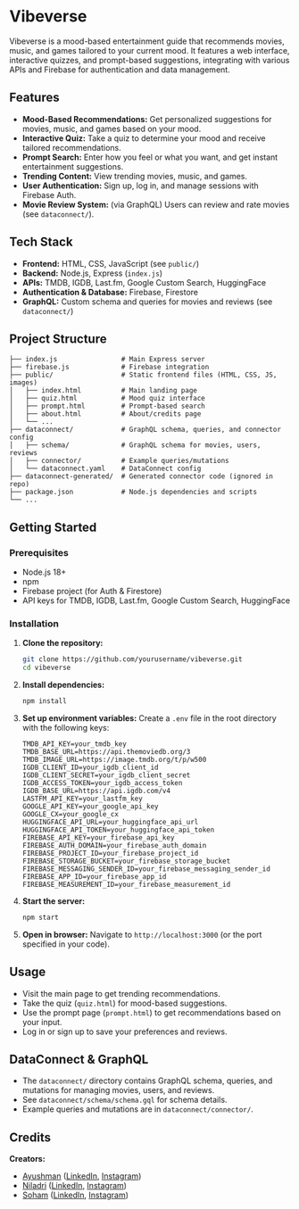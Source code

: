 # Vibeverse

Vibeverse is a mood-based entertainment guide that recommends movies, music, and games tailored to your current mood. It features a web interface, interactive quizzes, and prompt-based suggestions, integrating with various APIs and Firebase for authentication and data management.

## Features

- **Mood-Based Recommendations:** Get personalized suggestions for movies, music, and games based on your mood.
- **Interactive Quiz:** Take a quiz to determine your mood and receive tailored recommendations.
- **Prompt Search:** Enter how you feel or what you want, and get instant entertainment suggestions.
- **Trending Content:** View trending movies, music, and games.
- **User Authentication:** Sign up, log in, and manage sessions with Firebase Auth.
- **Movie Review System:** (via GraphQL) Users can review and rate movies (see `dataconnect/`).

## Tech Stack

- **Frontend:** HTML, CSS, JavaScript (see `public/`)
- **Backend:** Node.js, Express (`index.js`)
- **APIs:** TMDB, IGDB, Last.fm, Google Custom Search, HuggingFace
- **Authentication & Database:** Firebase, Firestore
- **GraphQL:** Custom schema and queries for movies and reviews (see `dataconnect/`)

## Project Structure

```
├── index.js                # Main Express server
├── firebase.js             # Firebase integration
├── public/                 # Static frontend files (HTML, CSS, JS, images)
│   ├── index.html          # Main landing page
│   ├── quiz.html           # Mood quiz interface
│   ├── prompt.html         # Prompt-based search
│   ├── about.html          # About/credits page
│   └── ...
├── dataconnect/            # GraphQL schema, queries, and connector config
│   ├── schema/             # GraphQL schema for movies, users, reviews
│   ├── connector/          # Example queries/mutations
│   └── dataconnect.yaml    # DataConnect config
├── dataconnect-generated/  # Generated connector code (ignored in repo)
├── package.json            # Node.js dependencies and scripts
└── ...
```

## Getting Started

### Prerequisites
- Node.js 18+
- npm
- Firebase project (for Auth & Firestore)
- API keys for TMDB, IGDB, Last.fm, Google Custom Search, HuggingFace

### Installation
1. **Clone the repository:**
   ```bash
   git clone https://github.com/yourusername/vibeverse.git
   cd vibeverse
   ```
2. **Install dependencies:**
   ```bash
   npm install
   ```
3. **Set up environment variables:**
   Create a `.env` file in the root directory with the following keys:
   ```env
   TMDB_API_KEY=your_tmdb_key
   TMDB_BASE_URL=https://api.themoviedb.org/3
   TMDB_IMAGE_URL=https://image.tmdb.org/t/p/w500
   IGDB_CLIENT_ID=your_igdb_client_id
   IGDB_CLIENT_SECRET=your_igdb_client_secret
   IGDB_ACCESS_TOKEN=your_igdb_access_token
   IGDB_BASE_URL=https://api.igdb.com/v4
   LASTFM_API_KEY=your_lastfm_key
   GOOGLE_API_KEY=your_google_api_key
   GOOGLE_CX=your_google_cx
   HUGGINGFACE_API_URL=your_huggingface_api_url
   HUGGINGFACE_API_TOKEN=your_huggingface_api_token
   FIREBASE_API_KEY=your_firebase_api_key
   FIREBASE_AUTH_DOMAIN=your_firebase_auth_domain
   FIREBASE_PROJECT_ID=your_firebase_project_id
   FIREBASE_STORAGE_BUCKET=your_firebase_storage_bucket
   FIREBASE_MESSAGING_SENDER_ID=your_firebase_messaging_sender_id
   FIREBASE_APP_ID=your_firebase_app_id
   FIREBASE_MEASUREMENT_ID=your_firebase_measurement_id
   ```
4. **Start the server:**
   ```bash
   npm start
   ```
5. **Open in browser:**
   Navigate to `http://localhost:3000` (or the port specified in your code).

## Usage
- Visit the main page to get trending recommendations.
- Take the quiz (`quiz.html`) for mood-based suggestions.
- Use the prompt page (`prompt.html`) to get recommendations based on your input.
- Log in or sign up to save your preferences and reviews.

## DataConnect & GraphQL
- The `dataconnect/` directory contains GraphQL schema, queries, and mutations for managing movies, users, and reviews.
- See `dataconnect/schema/schema.gql` for schema details.
- Example queries and mutations are in `dataconnect/connector/`.

## Credits

**Creators:**
- [Ayushman](mailto:ayushmandevnath2006@gmail.com) ([LinkedIn](https://www.linkedin.com/in/ayushman-devnath-984742292/), [Instagram](https://www.instagram.com/ayush.man457/))
- [Niladri](mailto:kniladrisekhar3@gmail.com) ([LinkedIn](https://www.linkedin.com/in/niladri-sekhar-karmakar-38b1342b8/), [Instagram](https://www.instagram.com/kniladrisekhar3/))
- [Soham](mailto:sohammandal8122005@gmail.com) ([LinkedIn](https://www.linkedin.com/in/soham-mandal-23b66128a/), [Instagram](https://www.instagram.com/wanglingindia/))
